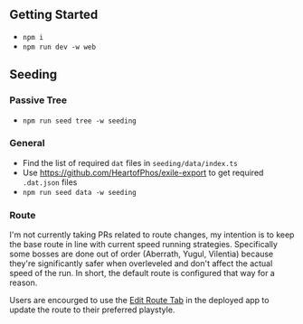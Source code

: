 ## Getting Started

- `npm i`
- `npm run dev -w web`

## Seeding

### Passive Tree

- `npm run seed tree -w seeding`

### General

- Find the list of required `dat` files in `seeding/data/index.ts`
- Use https://github.com/HeartofPhos/exile-export to get required `.dat.json` files
- `npm run seed data -w seeding`

### Route

I'm not currently taking PRs related to route changes, my intention is to keep the base route in line with current speed running strategies. Specifically some bosses are done out of order (Aberrath, Yugul, Vilentia) because they're significantly safer when overleveled and don't affect the actual speed of the run. In short, the default route is configured that way for a reason. 

Users are encourged to use the [Edit Route Tab](https://heartofphos.github.io/exile-leveling/#/edit-route) in the deployed app to update the route to their preferred playstyle.